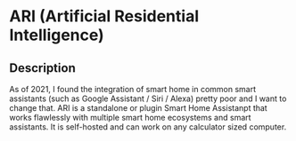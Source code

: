 # ARI (Artificial Residential Intelligence)

## Description
As of 2021, I found the integration of smart home in common smart assistants (such as Google Assistant / Siri / Alexa) pretty poor and I want to change that. ARI is a standalone or plugin Smart Home Assistanpt that works flawlessly with multiple smart home ecosystems and smart assistants. It is self-hosted and can work on any calculator sized computer.

